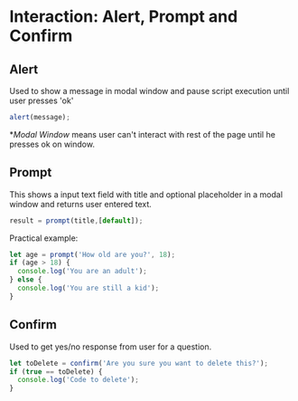 # Interaction: Alert, Prompt and Confirm

## Alert
Used to show a message in modal window and pause script execution until user presses 'ok'

```js
alert(message);
```
**Modal Window* means user can't interact with rest of the page until he presses ok on window.

## Prompt
This shows a input text field with title and optional placeholder in a modal window and returns user entered text.

```js
result = prompt(title,[default]);
```
Practical example:
```js
let age = prompt('How old are you?', 18);
if (age > 18) {
  console.log('You are an adult');
} else {
  console.log('You are still a kid');
}
```
## Confirm
Used to get yes/no response from user for a question. 

```js
let toDelete = confirm('Are you sure you want to delete this?');
if (true == toDelete) {
  console.log('Code to delete');
}
```



